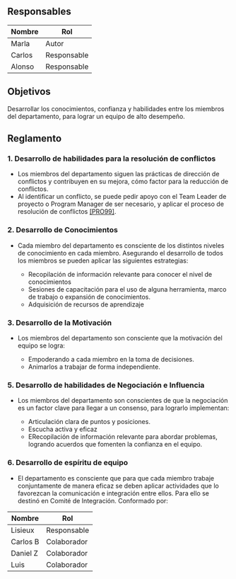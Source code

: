 ## Responsables

| Nombre    | Rol               | 
| --------- | ----------------- | 
|  Marla    | Autor             | 
|  Carlos   | Responsable       |
|  Alonso   | Responsable       |

## Objetivos
Desarrollar los conocimientos, confianza y habilidades entre los miembros del departamento, para lograr un equipo de alto desempeño.

## Reglamento
### 1. Desarrollo de habilidades para la resolución de conflictos
- Los miembros del departamento siguen las prácticas de dirección de conflictos y contribuyen en su mejora, cómo factor para la reducción de conflictos.
- Al identificar un conflicto, se puede pedir apoyo con el Team Leader de proyecto o Program Manager de ser necesario, y aplicar el proceso de resolución de conflictos <a href="https://github.com/novaDepto/Nova/wiki/Proceso-de-resolución-de-conflictos">[PRO99]</a>. 

### 2. Desarrollo de Conocimientos
- Cada miembro del departamento es consciente de los distintos niveles de conocimiento en cada miembro. Asegurando el desarrollo de todos los miembros se pueden aplicar las siguientes estrategias:
<ul>
    <ul>
    <li>Recopilación de información relevante para conocer el nivel de conocimientos</li>
    <li>Sesiones de capacitación para el uso de alguna herramienta, marco de trabajo o expansión de conocimientos.</li>
    <li>Adquisición de recursos de aprendizaje</li>
    </ul>
</ul>

### 3. Desarrollo de la Motivación
- Los miembros del departamento son consciente que la motivación del equipo se logra:
<ul>
    <ul>
        <li>Empoderando a cada miembro en la toma de decisiones.</li>
        <li>Animarlos a trabajar de forma independiente.</li>
    </ul>
</ul>

### 5. Desarrollo de habilidades de Negociación e Influencia
- Los miembros del departamento son conscientes de que la negociación es un factor clave para llegar a un consenso, para lograrlo implementan: 
<ul>
    <ul>
        <li> Articulación clara de puntos y posiciones.</li>
        <li>Escucha activa y eficaz</li>
        <li>ERecopilación de información relevante para abordar problemas, logrando acuerdos que fomenten la confianza en el equipo.</li>
    </ul>
</ul>


### 6. Desarrollo de espíritu de equipo
- El departamento es consciente que para que cada miembro trabaje conjuntamente de manera eficaz se deben aplicar actividades que lo favorezcan la comunicación e integración entre ellos. Para ello se destinó en Comité de Integración. Conformado por:

|  Nombre  | Rol        |
| -------- | --------   |
| Lisieux  | Responsable|
| Carlos B | Colaborador|
| Daniel Z | Colaborador|
| Luis     | Colaborador|



